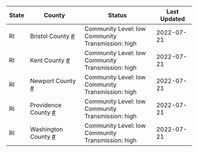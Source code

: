 State | County | Status | Last Updated
--- | --- | --- | --- 
RI | Bristol County <a href="#bristol_county">#</a> | <a name="bristol_county"></a>Community Level: low<br/>Community Transmission: high | 2022-07-21
RI | Kent County <a href="#kent_county">#</a> | <a name="kent_county"></a>Community Level: low<br/>Community Transmission: high | 2022-07-21
RI | Newport County <a href="#newport_county">#</a> | <a name="newport_county"></a>Community Level: low<br/>Community Transmission: high | 2022-07-21
RI | Providence County <a href="#providence_county">#</a> | <a name="providence_county"></a>Community Level: low<br/>Community Transmission: high | 2022-07-21
RI | Washington County <a href="#washington_county">#</a> | <a name="washington_county"></a>Community Level: low<br/>Community Transmission: high | 2022-07-21
